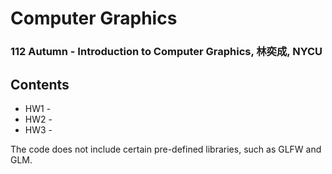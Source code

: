 # Computer Graphics
### 112 Autumn - Introduction to Computer Graphics, 林奕成, NYCU
## Contents
- HW1 - 
- HW2 - 
- HW3 - 

The code does not include certain pre-defined libraries, such as GLFW and GLM.
